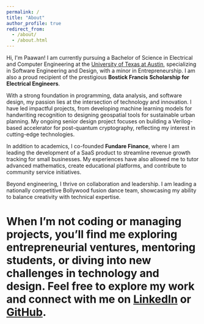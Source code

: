 ```yaml
---
permalink: /
title: "About"
author_profile: true
redirect_from: 
  - /about/
  - /about.html
---
```


Hi, I'm Paawan! I am currently pursuing a Bachelor of Science in Electrical and Computer Engineering at the [University of Texas at Austin](https://utexas.edu), specializing in Software Engineering and Design, with a minor in Entrepreneurship. I am also a proud recipient of the prestigious **Bostick Francis Scholarship for Electrical Engineers**.

With a strong foundation in programming, data analysis, and software design, my passion lies at the intersection of technology and innovation. I have led impactful projects, from developing machine learning models for handwriting recognition to designing geospatial tools for sustainable urban planning. My ongoing senior design project focuses on building a Verilog-based accelerator for post-quantum cryptography, reflecting my interest in cutting-edge technologies.

In addition to academics, I co-founded **Fundare Finance**, where I am leading the development of a SaaS product to streamline revenue growth tracking for small businesses. My experiences have also allowed me to tutor advanced mathematics, create educational platforms, and contribute to community service initiatives.

Beyond engineering, I thrive on collaboration and leadership. I am leading a nationally competitive Bollywood fusion dance team, showcasing my ability to balance creativity with technical expertise.

When I’m not coding or managing projects, you’ll find me exploring entrepreneurial ventures, mentoring students, or diving into new challenges in technology and design. Feel free to explore my work and connect with me on [LinkedIn](https://linkedin.com/in/paawan-desai) or [GitHub](https://github.com/paawandesai).
======
